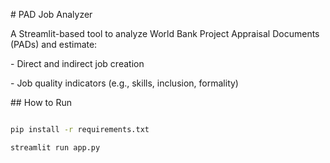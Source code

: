 \# PAD Job Analyzer



A Streamlit-based tool to analyze World Bank Project Appraisal Documents (PADs) and estimate:

\- Direct and indirect job creation

\- Job quality indicators (e.g., skills, inclusion, formality)



\## How to Run



```bash

pip install -r requirements.txt

streamlit run app.py



